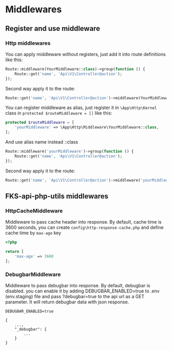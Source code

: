 # Middlewares

## Register and use middleware

### Http middlewares


You can apply middleware without registers, just add it into route definitions like this:

```PHP
Route::middleware(YourMiddleware::class)->group(function () {
    Route::get('name', 'Api\V1\Controller@action');
});
```

Second way apply it to the route:

```PHP
Route::get('name', 'Api\V1\Controller@action')->middleware(YourMiddleware::class);
```

You can register middleware as alias, just register it in `\App\Http\Kernel` class in `protected $routeMiddleware = []` 
like this:

```PHP
protected $routeMiddleware = [
    'yourMiddleware' => \App\Http\Middleware\YourMiddleware::class,
];
```

And use alias name instead ::class

```PHP
Route::middleware('yourMiddleware')->group(function () {
    Route::get('name', 'Api\V1\Controller@action');
});
```

Second way apply it to the route:

```PHP
Route::get('name', 'Api\V1\Controller@action')->middleware('yourMiddleware');
```

## FKS-api-php-utils middlewares

### HttpCacheMiddleware

Middleware to pass cache header into response. By default, cache time is 3600 seconds, you can create 
`config\http-response-cache.php` and define cache time by `max-age` key

```PHP
<?php

return [
    'max-age' => 3600
];
```

### DebugbarMiddleware

Middleware to pass debugbar into response. By default, debugbar is disabled. you can enable it by adding DEBUGBAR_ENABLED=true to .env (env.staging) file and pass ?debugbar=true to the api url as a GET parameter. It will return debugbar data with json response.

```ENV
DEBUGBAR_ENABLED=true
```

```RESPONSE EXAMPLE
{
    ...,
    "_debugbar": {
        ...
    }
}
```

